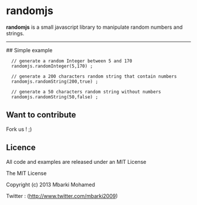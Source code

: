 randomjs
========

**randomjs** is a small javascript library to manipulate random numbers and strings.

<hr>
## Simple example
    
      // generate a random Integer between 5 and 170
      randomjs.randomInteger(5,170) ;
      
      // generate a 200 characters random string that contain numbers
      randomjs.randomString(200,true) ; 
      
      // generate a 50 characters random string without numbers
      randomjs.randomString(50,false) ; 
      
   
## Want to contribute 
Fork us ! ;)

## Licence

All code and examples are released under an MIT License

The MIT License

Copyright (c) 2013 Mbarki Mohamed

Twitter : (http://www.twitter.com/mbarki2009)

